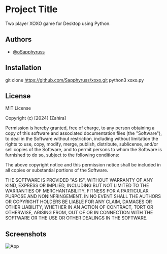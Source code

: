 
# Project Title

Two player XOXO game for Desktop using Python.

## Authors

- [@oSapphyruss](https://www.github.com/Sapphyruss)


## Installation

git clone https://github.com/Sapphyruss/xoxo.git
python3 xoxo.py
    
## License

MIT License

Copyright (c) [2024] [Zahira]

Permission is hereby granted, free of charge, to any person obtaining a copy
of this software and associated documentation files (the "Software"), to deal
in the Software without restriction, including without limitation the rights
to use, copy, modify, merge, publish, distribute, sublicense, and/or sell
copies of the Software, and to permit persons to whom the Software is
furnished to do so, subject to the following conditions:

The above copyright notice and this permission notice shall be included in all
copies or substantial portions of the Software.

THE SOFTWARE IS PROVIDED "AS IS", WITHOUT WARRANTY OF ANY KIND, EXPRESS OR
IMPLIED, INCLUDING BUT NOT LIMITED TO THE WARRANTIES OF MERCHANTABILITY,
FITNESS FOR A PARTICULAR PURPOSE AND NONINFRINGEMENT. IN NO EVENT SHALL THE
AUTHORS OR COPYRIGHT HOLDERS BE LIABLE FOR ANY CLAIM, DAMAGES OR OTHER
LIABILITY, WHETHER IN AN ACTION OF CONTRACT, TORT OR OTHERWISE, ARISING FROM,
OUT OF OR IN CONNECTION WITH THE SOFTWARE OR THE USE OR OTHER DEALINGS IN THE
SOFTWARE.


## Screenshots

![App]([https://via.placeholder.com/468x300?text=App+Screenshot+Here](https://upload.wikimedia.org/wikipedia/commons/thumb/3/32/Tic_tac_toe.svg/1920px-Tic_tac_toe.svg.png)https://upload.wikimedia.org/wikipedia/commons/thumb/3/32/Tic_tac_toe.svg/1920px-Tic_tac_toe.svg.png)


